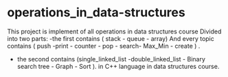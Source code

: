 # operations_in_data-structures

This project is implement of all operations in data structures course Divided into two parts: 
-the first contains ( stack - queue - array) And every topic 
contains ( push -print - counter -  pop -  search-  Max_Min - create ) .
- the second contains (single_linked_list -double_linked_list - Binary search tree - Graph - Sort ).
 in C++ language in data structures course.

	             
	              
	          
